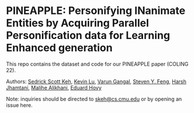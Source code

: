 # PINEAPPLE: Personifying INanimate Entities by Acquiring Parallel Personification data for Learning Enhanced generation
This repo contains the dataset and code for our PINEAPPLE paper (COLING 22).

Authors: [Sedrick Scott Keh](https://sedrickkeh.github.io/), [Kevin Lu](https://kevin-lu.tech/), [Varun Gangal](https://vgtomahawk.github.io/), [Steven Y. Feng](https://styfeng.github.io/), [Harsh Jhamtani](https://sites.google.com/view/harshjhamtani/), [Malihe Alikhani](https://www.malihealikhani.com/), [Eduard Hovy]()

Note: inquiries should be directed to [skeh@cs.cmu.edu](mailto:skeh@cs.cmu.edu) or by opening an issue here.